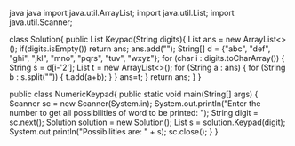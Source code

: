 java
java
import java.util.ArrayList;
import java.util.List;
import java.util.Scanner;

class Solution{
    public List<String> Keypad(String digits){
        List<String> ans = new ArrayList<>();
        if(digits.isEmpty()) return ans;
        ans.add("");
        String[] d = {"abc", "def", "ghi", "jkl", "mno", "pqrs", "tuv", "wxyz"};
        for (char i : digits.toCharArray()) {
            String s = d[i-'2'];
            List<String> t = new ArrayList<>();
            for (String a : ans) {
                for (String b : s.split("")) {
                    t.add(a+b);
                }
            }
            ans=t;
        }
        return ans;
    }
}

public class NumericKeypad{
    public static void main(String[] args) {
        Scanner sc = new Scanner(System.in);
        System.out.println("Enter the number to get all possibilities of word to be printed: ");
        String digit = sc.next();
        Solution solution = new Solution();
        List<String> s = solution.Keypad(digit);
        System.out.println("Possibilities are: " + s);
        sc.close();
    }
}


